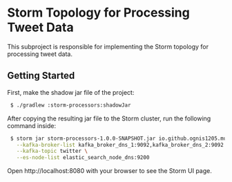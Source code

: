 # Storm Topology for Processing Tweet Data
This subproject is responsible for implementing the Storm topology for processing tweet data.

## Getting Started
First, make the shadow jar file of the project:

```bash
 $ ./gradlew :storm-processors:shadowJar
```

After copying the resulting jar file to the Storm cluster, run the following command inside:

```bash
 $ storm jar storm-processors-1.0.0-SNAPSHOT.jar io.github.ognis1205.mutad.storm.ProcessorTopology \
   --kafka-broker-list kafka_broker_dns_1:9092,kafka_broker_dns_2:9092 \
   --kafka-topic twitter \
   --es-node-list elastic_search_node_dns:9200
```

Open http://localhost:8080 with your browser to see the Storm UI page.


